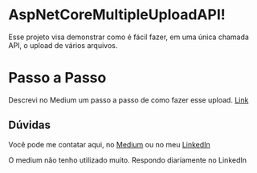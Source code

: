# AspNetCoreMultipleUploadAPI!
Esse projeto visa demonstrar como é fácil fazer, em uma única chamada API, o upload de vários arquivos.

# Passo a Passo
Descrevi no Medium um passo a passo de como fazer esse upload. [Link
](https://medium.com/@fbossolani/asp-net-core-criando-uma-api-de-upload-com-suporte-a-m%C3%BAltiplos-arquivos-de-uma-%C3%BAnica-vez-c3da455fe6ba)

## Dúvidas

Você pode me contatar aqui, no [Medium](https://medium.com/) ou no meu [LinkedIn](https://www.linkedin.com/in/felipebossolani/)

O medium não tenho utilizado muito. Respondo diariamente no LinkedIn


